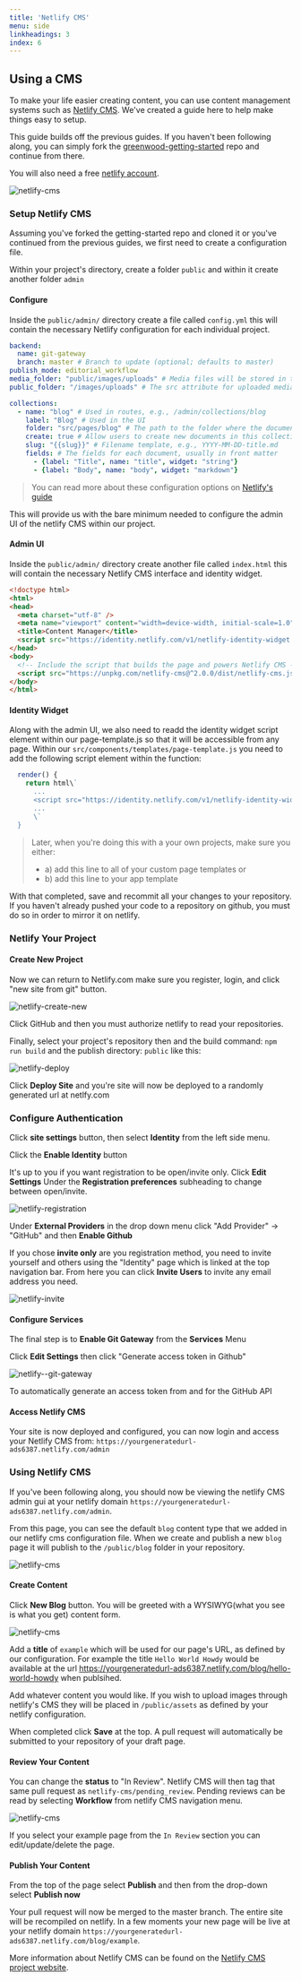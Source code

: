 ```yaml
---
title: 'Netlify CMS'
menu: side
linkheadings: 3
index: 6
---
```


## Using a CMS

To make your life easier creating content, you can use content management systems such as [Netlify CMS](https://www.netlifycms.org/).  We've created a guide here to help make things easy to setup.

This guide builds off the previous guides. If you haven't been following along, you can simply fork the [greenwood-getting-started](https://github.com/ProjectEvergreen/greenwood-getting-started) repo and continue from there.

You will also need a free [netlify account](www.netlify.com).

<img src="/assets/netlify-cms.jpg" alt="netlify-cms" style="max-width:800px;"/>

### Setup Netlify CMS

Assuming you've forked the getting-started repo and cloned it or you've continued from the previous guides, we first need to create a configuration file.

Within your project's directory, create a folder `public` and within it create another folder `admin`

#### Configure

Inside the `public/admin/` directory create a file called `config.yml` this will contain the necessary Netlify configuration for each individual project.

```yaml
backend:
  name: git-gateway
  branch: master # Branch to update (optional; defaults to master)
publish_mode: editorial_workflow
media_folder: "public/images/uploads" # Media files will be stored in the repo under images/uploads
public_folder: "/images/uploads" # The src attribute for uploaded media will begin with /images/uploads

collections:
  - name: "blog" # Used in routes, e.g., /admin/collections/blog
    label: "Blog" # Used in the UI
    folder: "src/pages/blog" # The path to the folder where the documents are stored
    create: true # Allow users to create new documents in this collection
    slug: "{{slug}}" # Filename template, e.g., YYYY-MM-DD-title.md
    fields: # The fields for each document, usually in front matter
      - {label: "Title", name: "title", widget: "string"}
      - {label: "Body", name: "body", widget: "markdown"}
```
> You can read more about these configuration options on [Netlify's guide](https://www.netlifycms.org/docs/add-to-your-site/#configuration)

This will provide us with the bare minimum needed to configure the admin UI of the netlify CMS within our project.


#### Admin UI

Inside the `public/admin/` directory create another file called `index.html` this will contain the necessary Netlify CMS interface and identity widget.

```html
<!doctype html>
<html>
<head>
  <meta charset="utf-8" />
  <meta name="viewport" content="width=device-width, initial-scale=1.0" />
  <title>Content Manager</title>
  <script src="https://identity.netlify.com/v1/netlify-identity-widget.js"></script>
</head>
<body>
  <!-- Include the script that builds the page and powers Netlify CMS -->
  <script src="https://unpkg.com/netlify-cms@^2.0.0/dist/netlify-cms.js"></script>
</body>
</html>

```

#### Identity Widget

Along with the admin UI, we also need to readd the identity widget script element within our page-template.js so that it will be accessible from any page.  Within our `src/components/templates/page-template.js` you need to add the following script element within the function:

```javascript
  render() {
    return html\`
      ...
      <script src="https://identity.netlify.com/v1/netlify-identity-widget.js"></script>
      ...
      \`
  }
```

> Later, when you're doing this with a your own projects, make sure you either:
>* a) add this line to all of your custom page templates or
>* b) add this line to your app template

With that completed, save and recommit all your changes to your repository. If you haven't already pushed your code to a repository on github, you must do so in order to mirror it on netlify.

### Netlify Your Project


#### Create New Project

Now we can return to Netlify.com make sure you register, login, and click "new site from git" button.

<img src="/assets/netlify-create-new.png" alt="netlify-create-new" style="max-width:800px;"/>


Click GitHub and then you must authorize netlify to read your repositories.

Finally, select your project's repository then and the build command: `npm run build` and the publish directory: `public` like this:

<img src="/assets/netlify-deploy.png" alt="netlify-deploy" style="max-width:700px;"/>

Click **Deploy Site** and you're site will now be deployed to a randomly generated url at netlfy.com

### Configure Authentication

Click **site settings** button, then select **Identity** from the left side menu.

Click the **Enable Identity** button

It's up to you if you want registration to be open/invite only.  Click **Edit Settings** Under the **Registration preferences** subheading to change between open/invite.

<img src="/assets/netlify-registration.png" alt="netlify-registration" style="max-width:800px;"/>

Under **External Providers** in the drop down menu click "Add Provider" -> "GitHub" and then **Enable Github**

If you chose **invite only** are you registration method, you need to invite yourself and others using the "Identity" page which is linked at the top navigation bar. From here you can click **Invite Users** to invite any email address you need.

<img src="/assets/netlify-invite.png" alt="netlify-invite" style="max-width:700px;"/>


#### Configure Services

The final step is to **Enable Git Gateway** from the **Services** Menu

Click **Edit Settings** then click "Generate access token in Github"

<img src="/assets/netlify-git-gateway.png" alt="netlify--git-gateway" style="max-width:800px;"/>

To automatically generate an access token from and for the GitHub API

#### Access Netlify CMS

Your site is now deployed and configured, you can now login and access your Netlify CMS from:
 `https://yourgeneratedurl-ads6387.netlify.com/admin`

### Using Netlify CMS

If you've been following along, you should now be viewing the netlify CMS admin gui at your netlify domain `https://yourgeneratedurl-ads6387.netlify.com/admin`.

From this page, you can see the default `blog` content type that we added in our netlify cms configuration file. When we create and publish a new `blog` page it will publish to the `/public/blog` folder in your repository.

<img src="/assets/netlify-admin.png" alt="netlify-cms" style="max-width:800px;"/>

#### Create Content

Click **New Blog** button. You will be greeted with a WYSIWYG(what you see is what you get) content form.

<img src="/assets/netlify-cms.jpg" alt="netlify-cms" style="max-width:800px;"/>

Add a **title** of `example` which will be used for our page's URL, as defined by our configuration. For example the title `Hello World Howdy` would be available at the url https://yourgeneratedurl-ads6387.netlify.com/blog/hello-world-howdy when publsihed.

Add whatever content you would like.  If you wish to upload images through netlify's CMS they will be placed in `/public/assets` as defined by your netlify configuration.

When completed click **Save** at the top.  A pull request will automatically be submitted to your repository of your draft page.

#### Review Your Content

You can change the **status** to "In Review". Netlify CMS will then tag that same pull request as `netlify-cms/pending_review`.  Pending reviews can be read by selecting **Workflow** from netlify CMS navigation menu.

<img src="/assets/netlify-workflow.png" alt="netlify-cms" style="max-width:800px;"/>

If you select your example page from the `In Review` section you can edit/update/delete the page.

#### Publish Your Content

From the top of the page select **Publish** and then from the drop-down select **Publish now**

Your pull request will now be merged to the master branch. The entire site will be recompiled on netlify. In a few moments your new page will be live at your netlify domain `https://yourgeneratedurl-ads6387.netlify.com/blog/example`.

More information about Netlify CMS can be found on the [Netlify CMS project website](https://www.netlifycms.org/).
